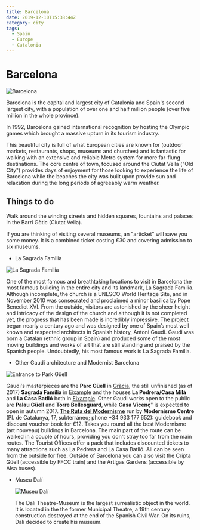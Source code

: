 ```yaml
---
title: Barcelona
date: 2019-12-10T15:38:44Z
category: city
tags:
  - Spain
  - Europe
  - Catalonia
---
```


# Barcelona <WishWidget	country="ES"	city="Barcelona"	picture="https://wikitravel.org/upload/shared//thumb/a/a7/Gracia_Barcelona.jpg/300px-Gracia_Barcelona.jpg"></WishWidget>

![Barcelona](https://wikitravel.org/upload/shared//thumb/a/a7/Gracia_Barcelona.jpg/300px-Gracia_Barcelona.jpg)

Barcelona is the capital and largest city of Catalonia and Spain's second largest city, with a population of over one and half million people (over five million in the whole province).

In 1992, Barcelona gained international recognition by hosting the Olympic games which brought a massive upturn in its tourism industry.

This beautiful city is full of what European cities are known for (outdoor markets, restaurants, shops, museums and churches) and is fantastic for walking with an extensive and reliable Metro system for more far-flung destinations. The core centre of town, focused around the Ciutat Vella ("Old City") provides days of enjoyment for those looking to experience the life of Barcelona while the beaches the city was built upon <WishWidget	country="ES"	city="Barcelona"	activity="Beach"></WishWidget> provide sun and relaxation during the long periods of agreeably warm weather.

## Things to do

Walk around the winding streets and hidden squares, fountains and palaces in the Barri Gòtic (Ciutat Vella).

If you are thinking of visiting several museums, an "articket" will save you some money. It is a combined ticket costing €30 and covering admission to six museums.

- La Sagrada Familia <WishWidget	country="ES"	city="Barcelona"	activity="La Sagrada Familia" picture="https://wikitravel.org/upload/shared//thumb/5/56/Sagrada_Familia.jpg/200px-Sagrada_Familia.jpg"></WishWidget>

 ![La Sagrada Familia](https://wikitravel.org/upload/shared//thumb/5/56/Sagrada_Familia.jpg/200px-Sagrada_Familia.jpg)

 One of the most famous and breathtaking locations to visit in Barcelona the most famous building in the entire city and its landmark, La Sagrada Familia. Although incomplete, the church is a UNESCO World Heritage Site, and in November 2010 was consecrated and proclaimed a minor basilica by Pope Benedict XVI. From the outside, visitors are astonished by the sheer height and intricacy of the design of the church and although it is not completed yet, the progress that has been made is incredibly impressive. The project began nearly a century ago and was designed by one of Spain’s most well known and respected architects in Spanish history, Antoni Gaudi. Gaudi was born a Catalan (ethnic group in Spain) and produced some of the most moving buildings and works of art that are still standing and praised by the Spanish people. Undoubtedly, his most famous work is La Sagrada Familia.

- Other Gaudi architecture and Modernist Barcelona

 ![Entrance to Park Güell](https://upload.wikimedia.org/wikipedia/commons/thumb/c/cb/Park_G%C3%BCell_02.jpg/300px-Park_G%C3%BCell_02.jpg)

 Gaudi's masterpieces are the **Parc Güell** <WishWidget	country="ES"	city="Barcelona" activity="Parc Güell" picture="https://upload.wikimedia.org/wikipedia/commons/thumb/c/cb/Park_G%C3%BCell_02.jpg/300px-Park_G%C3%BCell_02.jpg"></WishWidget> in [Gràcia](Barcelona/Gràcia "wikilink"), the still unfinished (as of
2017) **Sagrada Família** in [Eixample](Barcelona/Eixample "wikilink")
and the houses **La Pedrera/Casa Milà** and **La Casa Batlló**<WishWidget	country="ES" city="Barcelona" activity="Casa Batllo"></WishWidget> both in
[Eixample](Barcelona/Eixample "wikilink"). Other Gaudi works open to the
public are **Palau Güell** and **Torre Bellesguard**, while **Casa
Vicenç**" is expected to open in autumn 2017. [**The Ruta del
Modernisme**](http://www.rutadelmodernisme.com/) run by **Modernisme
Centre** (Pl. de Catalunya, 17, subterráneo; phone +34 933 177 652):
guidebook and discount voucher book for €12. Takes you round all the
best Modernisme (art nouveau) buildings in Barcelona. The main part of
the route can be walked in a couple of hours, providing you don't stray
too far from the main routes. The Tourist Offices offer a pack that
includes discounted tickets to many attractions such as La Pedrera and
La Casa Batlló. All can be seen from the outside for free. Outside of
Barcelona you can also visit the Cripta Güell (accessible by FFCC train)
and the Artigas Gardens (accessible by Alsa buses).

* Museu Dalí <WishWidget	country="ES"	city="Barcelona"	activity="Museu Dalí"></WishWidget>

	![Museu Dalí](https://www.salvador-dali.org/media/upload/cache/_dsc6457_pag_48_2_240.JPG)

  The Dalí Theatre-Museum is the largest surrealistic object in the world. It is located in  the  the former Municipal Theatre, a 19th century construction destroyed at the end of the Spanish Civil War. On its ruins, Dalí decided to create his museum.
